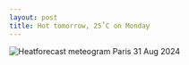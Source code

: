 ```yaml
---
layout: post
title: Hot tomorrow, 25˚C on Monday
---
```


![Heatforecast meteogram Paris 31 Aug 2024](https://heatforecast.github.io/images/paris_2024083100.png)